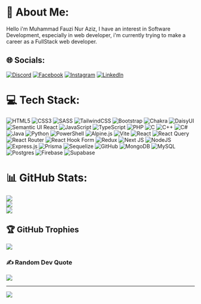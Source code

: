 # 💫 About Me:
Hello i'm Muhammad Fauzi Nur Aziz, I have an interest in Software Development, especially in web developer, i'm currently trying to make a career as a FullStack web developer.


## 🌐 Socials:
[![Discord](https://img.shields.io/badge/Discord-%237289DA.svg?logo=discord&logoColor=white)](https://discord.gg/https://discord.com/users/689658316661719061) [![Facebook](https://img.shields.io/badge/Facebook-%231877F2.svg?logo=Facebook&logoColor=white)](https://facebook.com/https://www.facebook.com/axnvee/) [![Instagram](https://img.shields.io/badge/Instagram-%23E4405F.svg?logo=Instagram&logoColor=white)](https://instagram.com/https://www.instagram.com/fauzi.n4_/) [![LinkedIn](https://img.shields.io/badge/LinkedIn-%230077B5.svg?logo=linkedin&logoColor=white)](https://linkedin.com/in/https://www.linkedin.com/in/muhammad-fauzi-nur-aziz-511b8b241/) 

# 💻 Tech Stack:
![HTML5](https://img.shields.io/badge/html5-%23E34F26.svg?style=plastic&logo=html5&logoColor=white) 
![CSS3](https://img.shields.io/badge/css3-%231572B6.svg?style=plastic&logo=css3&logoColor=white) 
![SASS](https://img.shields.io/badge/SASS-hotpink.svg?style=plastic&logo=SASS&logoColor=white) 
![TailwindCSS](https://img.shields.io/badge/tailwindcss-%2338B2AC.svg?style=plastic&logo=tailwind-css&logoColor=white) 
![Bootstrap](https://img.shields.io/badge/bootstrap-%238511FA.svg?style=plastic&logo=bootstrap&logoColor=white)
![Chakra](https://img.shields.io/badge/chakra-%234ED1C5.svg?style=plastic&logo=chakraui&logoColor=white) 
![DaisyUI](https://img.shields.io/badge/daisyui-5A0EF8?style=plastic&logo=daisyui&logoColor=white) 
![Semantic UI React](https://img.shields.io/badge/Semantic%20UI%20React-%2335BDB2.svg?style=plastic&logo=SemanticUIReact&logoColor=white)
![JavaScript](https://img.shields.io/badge/javascript-%23323330.svg?style=plastic&logo=javascript&logoColor=%23F7DF1E) 
![TypeScript](https://img.shields.io/badge/typescript-%23007ACC.svg?style=plastic&logo=typescript&logoColor=white) 
![PHP](https://img.shields.io/badge/php-%23777BB4.svg?style=plastic&logo=php&logoColor=white) 
![C](https://img.shields.io/badge/c-%2300599C.svg?style=plastic&logo=c&logoColor=white) 
![C++](https://img.shields.io/badge/c++-%2300599C.svg?style=plastic&logo=c%2B%2B&logoColor=white) 
![C#](https://img.shields.io/badge/c%23-%23239120.svg?style=plastic&logo=csharp&logoColor=white) 
![Java](https://img.shields.io/badge/java-%23ED8B00.svg?style=plastic&logo=openjdk&logoColor=white) 
![Python](https://img.shields.io/badge/python-3670A0?style=plastic&logo=python&logoColor=ffdd54) 
![PowerShell](https://img.shields.io/badge/PowerShell-%235391FE.svg?style=plastic&logo=powershell&logoColor=white) 
![Alpine.js](https://img.shields.io/badge/alpinejs-white.svg?style=plastic&logo=alpinedotjs&logoColor=%238BC0D0) 
![Vite](https://img.shields.io/badge/vite-%23646CFF.svg?style=plastic&logo=vite&logoColor=white) 
![React](https://img.shields.io/badge/react-%2320232a.svg?style=plastic&logo=react&logoColor=%2361DAFB) 
![React Query](https://img.shields.io/badge/-React%20Query-FF4154?style=plastic&logo=react%20query&logoColor=white) 
![React Router](https://img.shields.io/badge/React_Router-CA4245?style=plastic&logo=react-router&logoColor=white) 
![React Hook Form](https://img.shields.io/badge/React%20Hook%20Form-%23EC5990.svg?style=plastic&logo=reacthookform&logoColor=white) 
![Redux](https://img.shields.io/badge/redux-%23593d88.svg?style=plastic&logo=redux&logoColor=white) 
![Next JS](https://img.shields.io/badge/Next-black?style=plastic&logo=next.js&logoColor=white) 
![NodeJS](https://img.shields.io/badge/node.js-6DA55F?style=plastic&logo=node.js&logoColor=white) 
![Express.js](https://img.shields.io/badge/express.js-%23404d59.svg?style=plastic&logo=express&logoColor=%2361DAFB) 
![Prisma](https://img.shields.io/badge/Prisma-3982CE?style=plastic&logo=Prisma&logoColor=white) 
![Sequelize](https://img.shields.io/badge/Sequelize-52B0E7?style=plastic&logo=Sequelize&logoColor=white) 
![GitHub](https://img.shields.io/badge/github-%23121011.svg?style=plastic&logo=github&logoColor=white)
![MongoDB](https://img.shields.io/badge/MongoDB-%234ea94b.svg?style=plastic&logo=mongodb&logoColor=white) 
![MySQL](https://img.shields.io/badge/mysql-4479A1.svg?style=plastic&logo=mysql&logoColor=white) 
![Postgres](https://img.shields.io/badge/postgres-%23316192.svg?style=plastic&logo=postgresql&logoColor=white) 
![Firebase](https://img.shields.io/badge/firebase-a08021?style=plastic&logo=firebase&logoColor=ffcd34) 
![Supabase](https://img.shields.io/badge/Supabase-3ECF8E?style=plastic&logo=supabase&logoColor=white) 
# 📊 GitHub Stats:
![](https://github-readme-stats.vercel.app/api?username=avnexcode&theme=tokyonight&hide_border=false&include_all_commits=true&count_private=true)<br/>
![](https://github-readme-streak-stats.herokuapp.com/?user=avnexcode&theme=tokyonight&hide_border=false)<br/>
![](https://github-readme-stats.vercel.app/api/top-langs/?username=avnexcode&theme=tokyonight&hide_border=false&include_all_commits=true&count_private=true&layout=compact)

## 🏆 GitHub Trophies
![](https://github-profile-trophy.vercel.app/?username=avnexcode&theme=radical&no-frame=false&no-bg=false&margin-w=4)

### ✍️ Random Dev Quote
![](https://quotes-github-readme.vercel.app/api?type=horizontal&theme=radical)

---
[![](https://visitcount.itsvg.in/api?id=avnexcode&icon=2&color=1)](https://visitcount.itsvg.in)

<!-- Proudly created with GPRM ( https://gprm.itsvg.in ) -->
